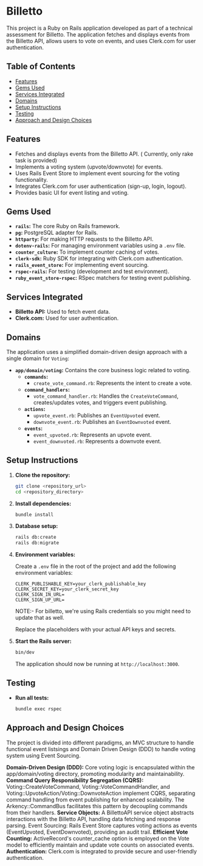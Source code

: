 # Billetto

This project is a Ruby on Rails application developed as part of a technical assessment for Billetto. The application fetches and displays events from the Billetto API, allows users to vote on events, and uses Clerk.com for user authentication.

## Table of Contents

*   [Features](#features)
*   [Gems Used](#gems-used)
*   [Services Integrated](#services-integrated)
*   [Domains](#domains)
*   [Setup Instructions](#setup-instructions)
*   [Testing](#testing)
*   [Approach and Design Choices](#approach-and-design-choices)

## Features

*   Fetches and displays events from the Billetto API. ( Currently, only rake task is provided)
*   Implements a voting system (upvote/downvote) for events.
*   Uses Rails Event Store to implement event sourcing for the voting functionality.
*   Integrates Clerk.com for user authentication (sign-up, login, logout).
*   Provides basic UI for event listing and voting.

## Gems Used

*   **`rails`:** The core Ruby on Rails framework.
*   **`pg`:** PostgreSQL adapter for Rails.
*   **`httparty`:** For making HTTP requests to the Billetto API.
*   **`dotenv-rails`:** For managing environment variables using a `.env` file.
*   **`counter_culture`:** To implement counter caching of votes.
*   **`clerk-sdk`:** Ruby SDK for integrating with Clerk.com authentication.
*   **`rails_event_store`:** For implementing event sourcing.
*   **`rspec-rails`:** For testing (development and test environment).
*   **`ruby_event_store-rspec`:** RSpec matchers for testing event publishing.

## Services Integrated

*   **Billetto API:** Used to fetch event data.
*   **Clerk.com:** Used for user authentication.

## Domains

The application uses a simplified domain-driven design approach with a single domain for `Voting`:

*   **`app/domain/voting`:** Contains the core business logic related to voting.
    *   **`commands`:**
        *   `create_vote_command.rb`: Represents the intent to create a vote.
    *   **`command_handlers`:**
        *   `vote_command_handler.rb`: Handles the `CreateVoteCommand`, creates/updates votes, and triggers event publishing.
    *   **`actions`:**
        *   `upvote_event.rb`: Publishes an `EventUpvoted` event.
        *   `downvote_event.rb`: Publishes an `EventDownvoted` event.
    *   **`events`:**
        *   `event_upvoted.rb`: Represents an upvote event.
        *   `event_downvoted.rb`: Represents a downvote event.

## Setup Instructions

1.  **Clone the repository:**

    ```bash
    git clone <repository_url>
    cd <repository_directory>
    ```

2.  **Install dependencies:**

    ```bash
    bundle install
    ```

3.  **Database setup:**

    ```bash
    rails db:create
    rails db:migrate
    ```

4.  **Environment variables:**

    Create a `.env` file in the root of the project and add the following environment variables:

    ```
    CLERK_PUBLISHABLE_KEY=your_clerk_publishable_key
    CLERK_SECRET_KEY=your_clerk_secret_key
    CLERK_SIGN_IN_URL=
    CLERK_SIGN_UP_URL=
    ```

    NOTE:- For billetto, we're using Rails credentials so you might need to update that as well.

    Replace the placeholders with your actual API keys and secrets.

5.  **Start the Rails server:**

    ```bash
    bin/dev
    ```

    The application should now be running at `http://localhost:3000`.

## Testing

*   **Run all tests:**

    ```bash
    bundle exec rspec
    ```
## Approach and Design Choices

The project is divided into different paradigms, an MVC structure to handle functional event listsings and Domain Driven Design (DDD) to handle voting system using Event Sourcing.

**Domain-Driven Design (DDD):** Core voting logic is encapsulated within the app/domain/voting directory, promoting modularity and maintainability.
**Command Query Responsibility Segregation (CQRS):** Voting::CreateVoteCommand, Voting::VoteCommandHandler, and Voting::UpvoteAction/Voting::DownvoteAction implement CQRS, separating command handling from event publishing for enhanced scalability. The Arkency::CommandBus facilitates this pattern by decoupling commands from their handlers.
**Service Objects:** A BillettoAPI service object abstracts interactions with the Billetto API, handling data fetching and response parsing.
Event Sourcing: Rails Event Store captures voting actions as events (EventUpvoted, EventDownvoted), providing an audit trail.
**Efficient Vote Counting:** ActiveRecord's counter_cache option is employed on the Vote model to efficiently maintain and update vote counts on associated events.
**Authentication:** Clerk.com is integrated to provide secure and user-friendly authentication.
